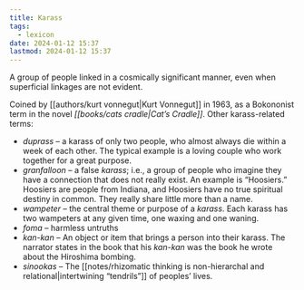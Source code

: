 ```yaml
---
title: Karass
tags:
  - lexicon
date: 2024-01-12 15:37
lastmod: 2024-01-12 15:37
---
```

A group of people linked in a cosmically significant manner, even when superficial linkages are not evident.

Coined by [[authors/kurt vonnegut|Kurt Vonnegut]] in 1963, as a Bokononist term in the novel *[[books/cats cradle|Cat’s Cradle]]*. Other karass-related terms:

- _duprass_ – a karass of only two people, who almost always die within a week of each other. The typical example is a loving couple who work together for a great purpose.
- _granfalloon_ – a false _karass_; i.e., a group of people who imagine they have a connection that does not really exist. An example is “Hoosiers.” Hoosiers are people from Indiana, and Hoosiers have no true spiritual destiny in common. They really share little more than a name.
- _wampeter_ – the central theme or purpose of a _karass_. Each karass has two wampeters at any given time, one waxing and one waning.
- _foma_ – harmless untruths
- _kan-kan_ – An object or item that brings a person into their karass. The narrator states in the book that his _kan-kan_ was the book he wrote about the Hiroshima bombing.
- _sinookas_ – The [[notes/rhizomatic thinking is non-hierarchal and relational|intertwining “tendrils”]] of peoples’ lives.